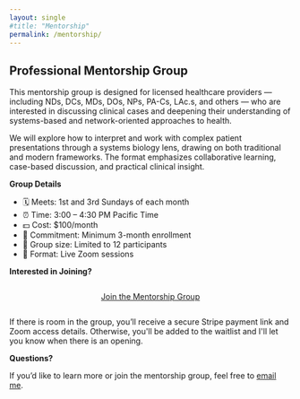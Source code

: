 ```yaml
---
layout: single
#title: "Mentorship"
permalink: /mentorship/
---
```


## Professional Mentorship Group

This mentorship group is designed for licensed healthcare providers — including NDs, DCs, MDs, DOs, NPs, PA-Cs, LAc.s, and others — who are interested in discussing clinical cases and deepening their understanding of systems-based and network-oriented approaches to health.

We will explore how to interpret and work with complex patient presentations through a systems biology lens, drawing on both traditional and modern frameworks. The format emphasizes collaborative learning, case-based discussion, and practical clinical insight.

**Group Details**
- 🗓 Meets: 1st and 3rd Sundays of each month
- ⏰ Time: 3:00 – 4:30 PM Pacific Time
- 💵 Cost: $100/month
- 📅 Commitment: Minimum 3-month enrollment
- 👥 Group size: Limited to 12 participants
- 📍 Format: Live Zoom sessions

**Interested in Joining?**

<div style="text-align:center; margin: 2em 0;">
  <a href="https://forms.gle/upSS4sRScfcUbJMQ6" 
     class="btn btn--primary btn--large" 
     target="_blank" rel="noopener">
    Join the Mentorship Group
  </a>
</div>

If there is room in the group, you’ll receive a secure Stripe payment link and Zoom access details. Otherwise, you'll be added to the waitlist and I'll let you know when there is an opening.  

**Questions?**

If you’d like to learn more or join the mentorship group, feel free to [email me](mailto:drpkalnins@gmail.com).

